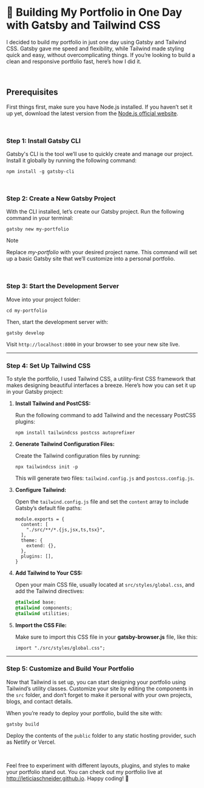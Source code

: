 # 🚀 Building My Portfolio in One Day with Gatsby and Tailwind CSS

I decided to build my portfolio in just one day using Gatsby and Tailwind CSS. Gatsby gave me speed and flexibility, while Tailwind made styling quick and easy, without overcomplicating things. If you’re looking to build a clean and responsive portfolio fast, here’s how I did it.


<br>

## Prerequisites
First things first, make sure you have Node.js installed. If you haven’t set it up yet, download the latest version from the [Node.js official website](https://nodejs.org/en).

<br>

### **Step 1: Install Gatsby CLI**
Gatsby's CLI is the tool we’ll use to quickly create and manage our project. Install it globally by running the following command:

```
npm install -g gatsby-cli
```

<br>

### **Step 2: Create a New Gatsby Project**
With the CLI installed, let’s create our Gatsby project. Run the following command in your terminal:

```
gatsby new my-portfolio
```
> [!NOTE]
> Replace _my-portfolio_ with your desired project name. This command will set up a basic Gatsby site that we’ll customize into a personal portfolio.

<br>

### **Step 3: Start the Development Server**
Move into your project folder:
```
cd my-portfolio
```
Then, start the development server with:
```
gatsby develop
```

Visit `http://localhost:8000` in your browser to see your new site live.

<hr>

### **Step 4: Set Up Tailwind CSS**
To style the portfolio, I used Tailwind CSS, a utility-first CSS framework that makes designing beautiful interfaces a breeze. Here’s how you can set it up in your Gatsby project:

1. **Install Tailwind and PostCSS:**

   Run the following command to add Tailwind and the necessary PostCSS plugins:

    ```
    npm install tailwindcss postcss autoprefixer
    ```

2. **Generate Tailwind Configuration Files:**

   Create the Tailwind configuration files by running:
   
    ```
    npx tailwindcss init -p
    ```

    This will generate two files: `tailwind.config.js` and `postcss.config.js`.

   
3. **Configure Tailwind:**

   Open the `tailwind.config.js` file and set the `content` array to include Gatsby’s default file paths:
   
    ```
    module.exports = {
      content: [
        "./src/**/*.{js,jsx,ts,tsx}",
      ],
      theme: {
        extend: {},
      },
      plugins: [],
    }
    ```

4. **Add Tailwind to Your CSS:**

   Open your main CSS file, usually located at `src/styles/global.css`, and add the Tailwind directives:
   
    ```css
    @tailwind base;
    @tailwind components;
    @tailwind utilities;
    ```

5. **Import the CSS File:**

   Make sure to import this CSS file in your **gatsby-browser.js** file, like this:
   
    ```
    import "./src/styles/global.css";
    ```

<hr>

### **Step 5: Customize and Build Your Portfolio**
Now that Tailwind is set up, you can start designing your portfolio using Tailwind’s utility classes. Customize your site by editing the components in the `src` folder, and don’t forget to make it personal with your own projects, blogs, and contact details.

When you’re ready to deploy your portfolio, build the site with:

```
gatsby build
```
Deploy the contents of the `public` folder to any static hosting provider, such as Netlify or Vercel.

<br>

Feel free to experiment with different layouts, plugins, and styles to make your portfolio stand out. You can check out my portfolio live at http://leticiaschneider.github.io. Happy coding! 🚀
